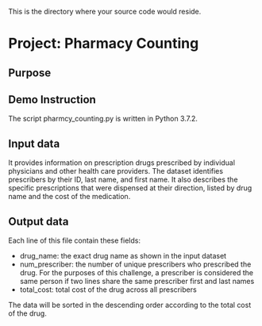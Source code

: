 This is the directory where your source code would reside.<br/>
# Project: Pharmacy Counting <br/>
## Purpose<br/>
## Demo Instruction<br/>
The script pharmcy_counting.py is written in Python 3.7.2.
## Input data<br/>
 It provides information on prescription drugs prescribed by individual physicians and other health care providers. The dataset identifies prescribers by their ID, last name, and first name. It also describes the specific prescriptions that were dispensed at their direction, listed by drug name and the cost of the medication.<br/>
## Output data<br/>
Each line of this file contain these fields:<br/>

* drug_name: the exact drug name as shown in the input dataset
* num_prescriber: the number of unique prescribers who prescribed the drug. For the purposes of this challenge, a prescriber is considered the same person if two lines share the same prescriber first and last names
* total_cost: total cost of the drug across all prescribers<br/>

The data will be sorted in the descending order according to the total cost of the drug.
